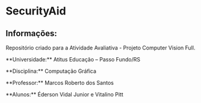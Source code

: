 # SecurityAid

## Informações:
<p>Repositório criado para a Atividade Avaliativa - Projeto Computer Vision Full.</p>
<p>**Universidade:** Atitus Educação – Passo Fundo/RS</p>
<p>**Disciplina:** Computação Gráfica</p>
<p>**Professor:** Marcos Roberto dos Santos</p>
<p>**Alunos:** Éderson Vidal Junior e Vitalino Pitt</p>
